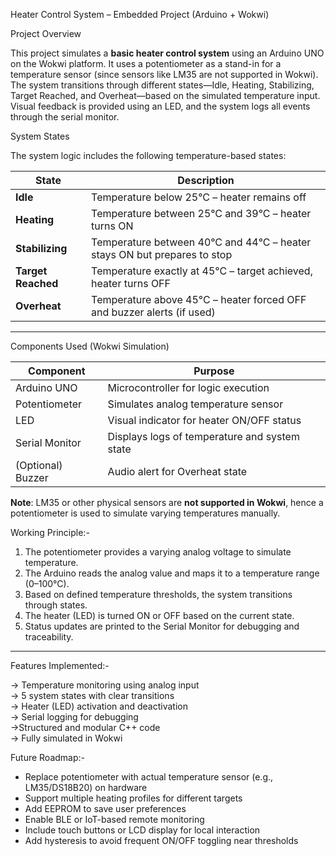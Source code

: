  Heater Control System – Embedded Project (Arduino + Wokwi)

 Project Overview

This project simulates a **basic heater control system** using an Arduino UNO on the Wokwi platform. It uses a potentiometer as a stand-in for a temperature sensor (since sensors like LM35 are not supported in Wokwi). The system transitions through different states—Idle, Heating, Stabilizing, Target Reached, and Overheat—based on the simulated temperature input. Visual feedback is provided using an LED, and the system logs all events through the serial monitor.


 System States

The system logic includes the following temperature-based states:

| State             | Description                                                                 |
|------------------|-----------------------------------------------------------------------------|
| **Idle**          | Temperature below 25°C – heater remains off                                 |
| **Heating**       | Temperature between 25°C and 39°C – heater turns ON                         |
| **Stabilizing**   | Temperature between 40°C and 44°C – heater stays ON but prepares to stop    |
| **Target Reached**| Temperature exactly at 45°C – target achieved, heater turns OFF             |
| **Overheat**      | Temperature above 45°C – heater forced OFF and buzzer alerts (if used)      |

---

 Components Used (Wokwi Simulation)

| Component         | Purpose                                      |
|------------------|----------------------------------------------|
| Arduino UNO       | Microcontroller for logic execution          |
| Potentiometer     | Simulates analog temperature sensor          |
| LED               | Visual indicator for heater ON/OFF status    |
| Serial Monitor    | Displays logs of temperature and system state|
| (Optional) Buzzer | Audio alert for Overheat state               |

 **Note**: LM35 or other physical sensors are **not supported in Wokwi**, hence a potentiometer is used to simulate varying temperatures manually.


 Working Principle:-

1. The potentiometer provides a varying analog voltage to simulate temperature.
2. The Arduino reads the analog value and maps it to a temperature range (0–100°C).
3. Based on defined temperature thresholds, the system transitions through states.
4. The heater (LED) is turned ON or OFF based on the current state.
5. Status updates are printed to the Serial Monitor for debugging and traceability.

---

 Features Implemented:-

-> Temperature monitoring using analog input  
-> 5 system states with clear transitions  
-> Heater (LED) activation and deactivation  
-> Serial logging for debugging   
->Structured and modular C++ code  
-> Fully simulated in Wokwi


 Future Roadmap:-

- Replace potentiometer with actual temperature sensor (e.g., LM35/DS18B20) on hardware
- Support multiple heating profiles for different targets
- Add EEPROM to save user preferences
- Enable BLE or IoT-based remote monitoring
- Include touch buttons or LCD display for local interaction
- Add hysteresis to avoid frequent ON/OFF toggling near thresholds


